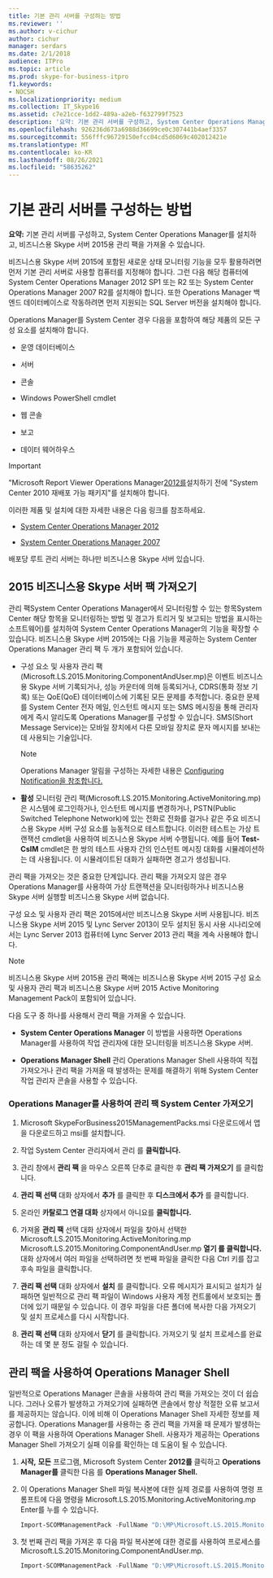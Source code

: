 ```yaml
---
title: 기본 관리 서버를 구성하는 방법
ms.reviewer: ''
ms.author: v-cichur
author: cichur
manager: serdars
ms.date: 2/1/2018
audience: ITPro
ms.topic: article
ms.prod: skype-for-business-itpro
f1.keywords:
- NOCSH
ms.localizationpriority: medium
ms.collection: IT_Skype16
ms.assetid: c7e21cce-1dd2-489a-a2eb-f632799f7523
description: '요약: 기본 관리 서버를 구성하고, System Center Operations Manager를 설치하고, 비즈니스용 Skype 서버 2015용 관리 팩을 가져오는 방법을 설명하는 문서입니다.'
ms.openlocfilehash: 926236d673a6988d36699ce0c307441b4aef3357
ms.sourcegitcommit: 556fffc96729150efcc04cd5d6069c402012421e
ms.translationtype: MT
ms.contentlocale: ko-KR
ms.lasthandoff: 08/26/2021
ms.locfileid: "58635262"
---
```

# <a name="how-to-configure-the-primary-management-server"></a>기본 관리 서버를 구성하는 방법

**요약:** 기본 관리 서버를 구성하고, System Center Operations Manager를 설치하고, 비즈니스용 Skype 서버 2015용 관리 팩을 가져올 수 있습니다.

비즈니스용 Skype 서버 2015에 포함된 새로운 상태 모니터링 기능을 모두 활용하려면 먼저 기본 관리 서버로 사용할 컴퓨터를 지정해야 합니다. 그런 다음 해당 컴퓨터에 System Center Operations Manager 2012 SP1 또는 R2 또는 System Center Operations Manager 2007 R2를 설치해야 합니다. 또한 Operations Manager 백 엔드 데이터베이스로 작동하려면 먼저 지원되는 SQL Server 버전을 설치해야 합니다.

Operations Manager를 System Center 경우 다음을 포함하여 해당 제품의 모든 구성 요소를 설치해야 합니다.

- 운영 데이터베이스

- 서버

- 콘솔

- Windows PowerShell cmdlet

- 웹 콘솔

- 보고

- 데이터 웨어하우스

> [!IMPORTANT]
> "Microsoft Report Viewer Operations Manager[2012를](https://www.microsoft.com/download/details.aspx?id=6442)설치하기 전에 "System Center 2010 재배포 가능 패키지"를 설치해야 합니다.

이러한 제품 및 설치에 대한 자세한 내용은 다음 링크를 참조하세요.

- [System Center Operations Manager 2012](/previous-versions/system-center/system-center-2012-R2/hh205987(v=sc.12))

- [System Center Operations Manager 2007](https://technet.microsoft.com/library/bb735860.aspx)

배포당 루트 관리 서버는 하나만 비즈니스용 Skype 서버 있습니다.

## <a name="importing-the-skype-for-business-server-2015-management-packs"></a>2015 비즈니스용 Skype 서버 팩 가져오기

관리 팩System Center Operations Manager에서 모니터링할 수 있는 항목System Center 해당 항목을 모니터링하는 방법 및 경고가 트리거 및 보고되는 방법을 표시하는 소프트웨어)를 설치하여 System Center Operations Manager의 기능을 확장할 수 있습니다. 비즈니스용 Skype 서버 2015에는 다음 기능을 제공하는 System Center Operations Manager 관리 팩 두 개가 포함되어 있습니다.

-  구성 요소 및 사용자 관리 팩(Microsoft.LS.2015.Monitoring.ComponentAndUser.mp)은 이벤트 비즈니스용 Skype 서버 기록되거나, 성능 카운터에 의해 등록되거나, CDRS(통화 정보 기록) 또는 QoE(QoE) 데이터베이스에 기록된 모든 문제를 추적합니다. 중요한 문제를 System Center 전자 메일, 인스턴트 메시지 또는 SMS 메시징을 통해 관리자에게 즉시 알리도록 Operations Manager를 구성할 수 있습니다. SMS(Short Message Service)는 모바일 장치에서 다른 모바일 장치로 문자 메시지를 보내는 데 사용되는 기술입니다.

    > [!NOTE]
    >  Operations Manager 알림을 구성하는 자세한 내용은 [Configuring Notification을 참조합니다.](/previous-versions/system-center/operations-manager-2007-r2/dd440890(v=technet.10))

- **활성** 모니터링 관리 팩(Microsoft.LS.2015.Monitoring.ActiveMonitoring.mp)은 시스템에 로그인하거나, 인스턴트 메시지를 변경하거나, PSTN(Public Switched Telephone Network)에 있는 전화로 전화를 걸거나 같은 주요 비즈니스용 Skype 서버 구성 요소를 능동적으로 테스트합니다. 이러한 테스트는 가상 트랜잭션 cmdlet을 사용하여 비즈니스용 Skype 서버 수행됩니다. 예를 들어 **Test-CsIM** cmdlet은 한 쌍의 테스트 사용자 간의 인스턴트 메시징 대화를 시뮬레이션하는 데 사용됩니다. 이 시뮬레이트된 대화가 실패하면 경고가 생성됩니다.

관리 팩을 가져오는 것은 중요한 단계입니다. 관리 팩을 가져오지 않은 경우 Operations Manager를 사용하여 가상 트랜잭션을 모니터링하거나 비즈니스용 Skype 서버 실행할 비즈니스용 Skype 서버 없습니다.

구성 요소 및 사용자 관리 팩은 2015에서만 비즈니스용 Skype 서버 사용됩니다. 비즈니스용 Skype 서버 2015 및 Lync Server 2013이 모두 설치된 동시 사용 시나리오에서는 Lync Server 2013 컴퓨터에 Lync Server 2013 관리 팩을 계속 사용해야 합니다.

> [!NOTE]
> 비즈니스용 Skype 서버 2015용 관리 팩에는 비즈니스용 Skype 서버 2015 구성 요소 및 사용자 관리 팩과 비즈니스용 Skype 서버 2015 Active Monitoring Management Pack이 포함되어 있습니다.

다음 도구 중 하나를 사용해서 관리 팩을 가져올 수 있습니다.

- **System Center Operations Manager** 이 방법을 사용하면 Operations Manager를 사용하여 작업 관리자에 대한 모니터링을 비즈니스용 Skype 서버.

- **Operations Manager Shell** 관리 Operations Manager Shell 사용하여 직접 가져오거나 관리 팩을 가져올 때 발생하는 문제를 해결하기 위해 System Center 작업 관리자 콘솔을 사용할 수 있습니다.

### <a name="importing-the-management-packs-by-using-system-center-operations-manager"></a>Operations Manager를 사용하여 관리 팩 System Center 가져오기

1. Microsoft SkypeForBusiness2015ManagementPacks.msi 다운로드에서 앱을 다운로드하고 msi를 설치합니다.

2. 작업 System Center 관리자에서 관리 를 **클릭합니다.**

3. 관리 창에서 **관리 팩** 을 마우스 오른쪽 단추로 클릭한 후 **관리 팩 가져오기** 를 클릭합니다.

4. **관리 팩 선택** 대화 상자에서 **추가** 를 클릭한 후 **디스크에서 추가** 를 클릭합니다.

5. 온라인 **카탈로그 연결 대화** 상자에서 아니요를 **클릭합니다.**

6. 가져올 **관리 팩** 선택 대화 상자에서 파일을 찾아서 선택한 Microsoft.LS.2015.Monitoring.ActiveMonitoring.mp Microsoft.LS.2015.Monitoring.ComponentAndUser.mp **열기 를 클릭합니다.** 대화 상자에서 여러 파일을 선택하려면 첫 번째 파일을 클릭한 다음 Ctrl 키를 잡고 후속 파일을 클릭합니다.

7. **관리 팩 선택** 대화 상자에서 **설치** 를 클릭합니다. 오류 메시지가 표시되고 설치가 실패하면 일반적으로 관리 팩 파일이 Windows 사용자 계정 컨트롤에서 보호되는 폴더에 있기 때문일 수 있습니다. 이 경우 파일을 다른 폴더에 복사한 다음 가져오기 및 설치 프로세스를 다시 시작합니다.

8. **관리 팩 선택** 대화 상자에서 **닫기** 를 클릭합니다. 가져오기 및 설치 프로세스를 완료하는 데 몇 분 정도 걸릴 수 있습니다.

## <a name="importing-the-management-packs-by-using-the-operations-manager-shell"></a>관리 팩을 사용하여 Operations Manager Shell

일반적으로 Operations Manager 콘솔을 사용하여 관리 팩을 가져오는 것이 더 쉽습니다. 그러나 오류가 발생하고 가져오기에 실패하면 콘솔에서 항상 적절한 오류 보고서를 제공하지는 않습니다. 이에 비해 이 Operations Manager Shell 자세한 정보를 제공합니다. Operations Manager를 사용하는 중 관리 팩을 가져올 때 문제가 발생하는 경우 이 팩을 사용하여 Operations Manager Shell. 사용자가 제공하는 Operations Manager Shell 가져오기 실패 이유를 확인하는 데 도움이 될 수 있습니다.

1. **시작,** **모든** 프로그램, Microsoft System Center **2012를** 클릭하고 **Operations Manager를** 클릭한 다음 를 **Operations Manager Shell.**

2. 이 Operations Manager Shell 파일 복사본에 대한 실제 경로를 사용하여 명령 프롬프트에 다음 명령을 Microsoft.LS.2015.Monitoring.ActiveMonitoring.mp Enter를 누를 수 있습니다.

   ```PowerShell
   Import-SCOMManagementPack -FullName "D:\MP\Microsoft.LS.2015.Monitoring.ActiveMonitoring.mp"
   ```

3. 첫 번째 관리 팩을 가져온 후 다음 파일 복사본에 대한 경로를 사용하여 프로세스를 Microsoft.LS.2015.Monitoring.ComponentAndUser.mp.

   ```PowerShell
   Import-SCOMManagementPack -FullName "D:\MP\Microsoft.LS.2015.Monitoring.ComponentAndUser.mp"
   ```